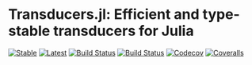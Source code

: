 # Transducers.jl: Efficient and type-stable transducers for Julia

[![Stable](https://img.shields.io/badge/docs-stable-blue.svg)](https://tkf.github.io/Transducers.jl/stable)
[![Latest](https://img.shields.io/badge/docs-latest-blue.svg)](https://tkf.github.io/Transducers.jl/latest)
[![Build Status](https://travis-ci.com/tkf/Transducers.jl.svg?branch=master)](https://travis-ci.com/tkf/Transducers.jl)
[![Build Status](https://ci.appveyor.com/api/projects/status/github/tkf/Transducers.jl?svg=true)](https://ci.appveyor.com/project/tkf/Transducers-jl)
[![Codecov](https://codecov.io/gh/tkf/Transducers.jl/branch/master/graph/badge.svg)](https://codecov.io/gh/tkf/Transducers.jl)
[![Coveralls](https://coveralls.io/repos/github/tkf/Transducers.jl/badge.svg?branch=master)](https://coveralls.io/github/tkf/Transducers.jl?branch=master)
